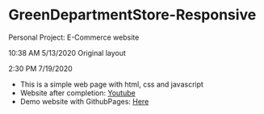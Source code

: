# GreenDepartmentStore-Responsive
Personal Project: E-Commerce website

10:38 AM 5/13/2020
  Original layout

2:30 PM 7/19/2020
* This is a simple web page with html, css and javascript
* Website after completion: [Youtube](https://youtu.be/b1O8g4x8z4Q)
* Demo website with GithubPages: [Here](https://heartofautumn.github.io/GreenDepartmentStoreResponsive/index.html)
